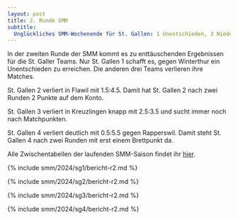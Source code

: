 ```yaml
---
layout: post
title: 2. Runde SMM
subtitle:
  Unglückliches SMM-Wochenende für St. Gallen: 1 Unentschieden, 3 Niederlagen
---
```


In der zweiten Runde der SMM kommt es zu enttäuschenden Ergebnissen für die St. Galler Teams. Nur St. Gallen 1 schafft
es, gegen Winterthur ein Unentschieden zu erreichen. Die anderen drei Teams verlieren ihre Matches.

St. Gallen 2 verliert in Flawil mit 1.5:4.5. Damit hat St. Gallen 2 nach zwei Runden 2 Punkte auf dem Konto.

St. Gallen 3 verliert in Kreuzlingen knapp mit 2.5:3.5 und sucht immer noch nach Matchpunkten.

St. Gallen 4 verliert deutlich mit 0.5:5.5 gegen Rapperswil. Damit steht St. Gallen 4 nach zwei Runden mit erst einem
Brettpunkt da.

Alle Zwischentabellen der laufenden SMM-Saison findet ihr [hier](/smm/2024/sg1).

{% include smm/2024/sg1/bericht-r2.md %}

{% include smm/2024/sg2/bericht-r2.md %}

{% include smm/2024/sg3/bericht-r2.md %}

{% include smm/2024/sg4/bericht-r2.md %}

<style>
table th, table td:nth-of-type(4) {
    white-space: nowrap;
}
</style>
